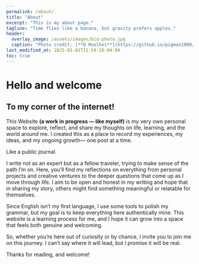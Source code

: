 ```yaml
---
permalink: /about/
title: "About"
excerpt: "This is my about page."
tagline: "Time flies like a banana, but gravity prefers apples."
header:
  overlay_image: /assets/images/bio-photo.jpg
  caption: "Photo credit: [**D Muolhoi**](https://github.io/pigman1000/718818739938)"
last_modified_at: 2025-01-01T11:59:26-04:00
toc: true
---
```


# Hello and welcome
## To my corner of the internet!

This Website **(a work in progress — like myself)** is my very own personal space to explore, reflect, and share my thoughts on life, learning, and the world around me. I created this as a place to record my experiences, my ideas, and my ongoing growth— one post at a time.

Like a public journal.

I write not as an expert but as a fellow traveler, trying to make sense of the path I’m on. Here, you’ll find my reflections on everything from personal projects and creative ventures to the deeper questions that come up as I move through life. I aim to be open and honest in my writing and hope that in sharing my story, others might find something meaningful or relatable for themselves.

Since English isn’t my first language, I use some tools to polish my grammar, but my goal is to keep everything here authentically mine. This website is a learning process for me, and I hope it can grow into a space that feels both genuine and welcoming.

So, whether you’re here out of curiosity or by chance, I invite you to join me on this journey. I can’t say where it will lead, but I promise it will be real.

Thanks for reading, and welcome!
